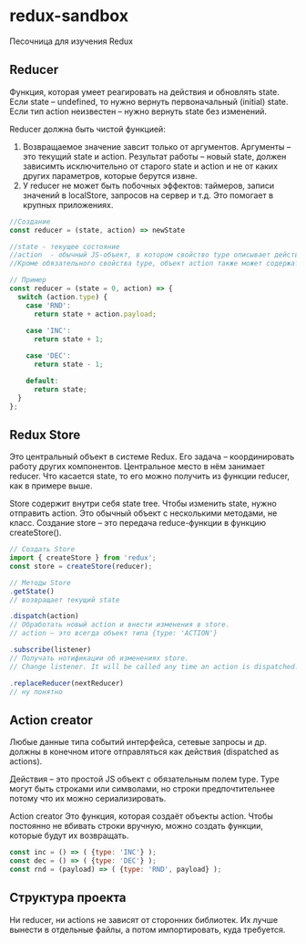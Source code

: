 # redux-sandbox
Песочница для изучения Redux

## Reducer
Функция, которая умеет реагировать на действия и обновлять state.
Если state – undefined, то нужно вернуть первоначальный (initial) state.
Если тип action неизвестен – нужно вернуть state без изменений.

Reducer должна быть чистой функцией:
1. Возвращаемое значение завсит только от аргументов. Аргументы – это текущий state и action. Результат работы – новый state, должен зависимть исключительно от старого state и action и не от каких других параметров, которые берутся извне.
2. У reducer не может быть побочных эффектов: таймеров, записи значений в localStore, запросов на сервер и т.д.
Это помогает в крупных приложениях.

``` js
//Создание
const reducer = (state, action) => newState

//state - текущее состояние
//action  - обычный JS-объект, в котором свойство type описывает действие, которое нужно совершить.
//Кроме обязательного свойства type, объект action также может содержать любые другие дополнительные свойства. Обычно поле с доп. Параметрами называется payload.

// Пример
const reducer = (state = 0, action) => {
  switch (action.type) {
    case 'RND':
      return state + action.payload;
      
    case 'INC':
      return state + 1;

    case 'DEC':
      return state - 1;

    default:
      return state;
  }
};

```

## Redux Store
Это центральный объект в системе Redux. Его задача – координировать работу других компонентов. 
Центральное место в нём занимает reducer.
Что касается state, то его можно получить из функции reducer, как в примере выше.

Store содержит внутри себя state tree. Чтобы изменить state, нужно отправить action.
Это обычный объект с несколькими методами, не класс. 
Создание store – это передача reduce-функции в функцию createStore().

```js
// Создать Store
import { createStore } from 'redux';
const store = createStore(reducer);

// Методы Store
.getState()
// возвращает текущий state

.dispatch(action)
// Обработать новый action и внести изменения в store.
// action – это всегда объект типа {type: 'ACTION'}

.subscribe(listener)
// Получать нотификации об изменениях store.
// Change listener. It will be called any time an action is dispatched.

.replaceReducer(nextReducer)
// ну понятно
```

## Action creator
Любые данные типа событий интерфейса, сетевые запросы и др. должны в конечном итоге отправляться как действия (dispatched as actions).

Действия – это простой JS объект с обязательным полем type.
Type могут быть строками или символами, но строки предпочтительнее потому что их можно сериализировать.

Action creator
Это функция, которая создаёт объекты action.
Чтобы постоянно не вбивать строки вручную, можно создать функции, которые будут их возвращать.
 
```js
const inc = () => ( {type: 'INC'} );
const dec = () => ( {type: 'DEC'} );
const rnd = (payload) => ( {type: 'RND', payload} );
```

## Структура проекта
Ни reducer, ни actions не зависят от сторонних библиотек. Их лучше вынести в отдельные файлы, а потом импортировать, куда требуется.

